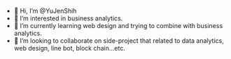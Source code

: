 - 👋 Hi, I’m @YuJenShih
- 👀 I’m interested in business analytics.
- 🌱 I’m currently learning web design and trying to combine with business analytics.
- 💞️ I’m looking to collaborate on side-project that related to data analytics, web design, line bot, block chain...etc.

<!---
YuJenShih/YuJenShih is a ✨ special ✨ repository because its `README.md` (this file) appears on your GitHub profile.
You can click the Preview link to take a look at your changes.
--->
